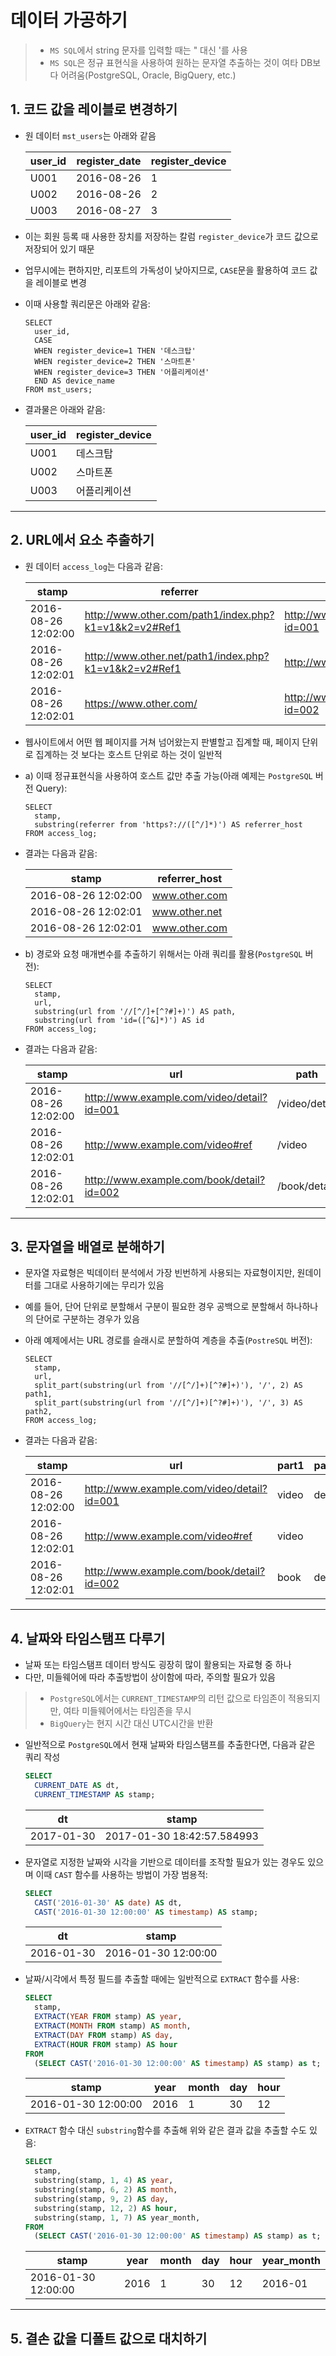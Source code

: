 # 데이터 가공하기

> - `MS SQL`에서 string 문자를 입력할 때는 " 대신 '를 사용
> - `MS SQL`은 정규 표현식을 사용하여 원하는 문자열 추출하는 것이 여타 DB보다 어려움(PostgreSQL, Oracle, BigQuery, etc.)

## 1. 코드 값을 레이블로 변경하기

- 원 데이터 `mst_users`는 아래와 같음

  | user_id | register_date | register_device |
  | ------- | ------------- | --------------- |
  | U001    | 2016-08-26    | 1               |
  | U002    | 2016-08-26    | 2               |
  | U003    | 2016-08-27    | 3               |

- 이는 회원 등록 때 사용한 장치를 저장하는 칼럼 `register_device`가 코드 값으로 저장되어 있기 때문

- 업무시에는 편하지만, 리포트의 가독성이 낮아지므로, `CASE`문을 활용하여 코드 값을 레이블로 변경

- 이때 사용할 쿼리문은 아래와 같음:

  ```mssql
  SELECT
  	user_id,
  	CASE
  	WHEN register_device=1 THEN '데스크탑'
  	WHEN register_device=2 THEN '스마트폰'
  	WHEN register_device=3 THEN '어플리케이션'
  	END AS device_name
  FROM mst_users;
  ```

- 결과물은 아래와 같음:

  | user_id | register_device |
  | ------- | --------------- |
  | U001    | 데스크탑        |
  | U002    | 스마트폰        |
  | U003    | 어플리케이션    |

___

## 2. URL에서 요소 추출하기

- 원 데이터 `access_log`는 다음과 같음:

  | stamp               | referrer                                              | url                                        |
  | ------------------- | ----------------------------------------------------- | ------------------------------------------ |
  | 2016-08-26 12:02:00 | http://www.other.com/path1/index.php?k1=v1&k2=v2#Ref1 | http://www.example.com/video/detail?id=001 |
  | 2016-08-26 12:02:01 | http://www.other.net/path1/index.php?k1=v1&k2=v2#Ref1 | http://www.example.com/video#ref           |
  | 2016-08-26 12:02:01 | https://www.other.com/                                | http://www.example.com/book/detail?id=002  |

- 웹사이트에서 어떤 웹 페이지를 거쳐 넘어왔는지 판별할고 집계할 때, 페이지 단위로 집계하는 것 보다는 호스트 단위로 하는 것이 일반적

- a) 이때 정규표현식을 사용하여 호스트 값만 추출 가능(아래 예제는 `PostgreSQL` 버전 Query): 

  ```mssql
  SELECT
  	stamp,
  	substring(referrer from 'https?://([^/]*)') AS referrer_host
  FROM access_log;
  ```

- 결과는 다음과 같음:

  | stamp               | referrer_host |
  | ------------------- | ------------- |
  | 2016-08-26 12:02:00 | www.other.com |
  | 2016-08-26 12:02:01 | www.other.net |
  | 2016-08-26 12:02:01 | www.other.com |

- b) 경로와 요청 매개변수를 추출하기 위해서는 아래 쿼리를 활용(`PostgreSQL` 버전):

  ```mssql
  SELECT
  	stamp,
  	url,
  	substring(url from '//[^/]+[^?#]+)') AS path,
  	substring(url from 'id=([^&]*)') AS id
  FROM access_log;
  ```

- 결과는 다음과 같음:

  | stamp               | url                                        | path          | id   |
  | ------------------- | ------------------------------------------ | ------------- | ---- |
  | 2016-08-26 12:02:00 | http://www.example.com/video/detail?id=001 | /video/detail | 001  |
  | 2016-08-26 12:02:01 | http://www.example.com/video#ref           | /video        |      |
  | 2016-08-26 12:02:01 | http://www.example.com/book/detail?id=002  | /book/detail  | 002  |

___

## 3. 문자열을 배열로 분해하기

- 문자열 자료형은 빅데이터 분석에서 가장 빈번하게 사용되는 자료형이지만, 원데이터를 그대로 사용하기에는 무리가 있음

- 예를 들어, 단어 단위로 분할해서 구분이 필요한 경우 공백으로 분할해서 하나하나의 단어로 구분하는 경우가 있음

- 아래 예제에서는 URL 경로를 슬래시로 분할하여 계층을 추출(`PostreSQL` 버전):

  ```mssql
  SELECT
  	stamp,
  	url,
  	split_part(substring(url from '//[^/]+)[^?#]+)'), '/', 2) AS path1,
  	split_part(substring(url from '//[^/]+)[^?#]+)'), '/', 3) AS path2,
  FROM access_log;
  ```

- 결과는 다음과 같음:

  | stamp               | url                                        | part1 | part2  |
  | ------------------- | ------------------------------------------ | ----- | ------ |
  | 2016-08-26 12:02:00 | http://www.example.com/video/detail?id=001 | video | detail |
  | 2016-08-26 12:02:01 | http://www.example.com/video#ref           | video |        |
  | 2016-08-26 12:02:01 | http://www.example.com/book/detail?id=002  | book  | detail |

___

## 4. 날짜와 타임스탬프 다루기

- 날짜 또는 타임스탬프 데이터 방식도 굉장히 많이 활용되는 자료형 중 하나
- 다만, 미들웨어에 따라 추출방법이 상이함에 따라, 주의할 필요가 있음

> - `PostgreSQL`에서는 `CURRENT_TIMESTAMP`의 리턴 값으로 타임존이 적용되지만, 여타 미들웨어에서는 타임존을 무시
> - `BigQuery`는 현지 시간 대신 UTC시간을 반환

- 일반적으로 `PostgreSQL`에서 현재 날짜와 타임스탬프를 추출한다면, 다음과 같은 쿼리 작성

  ```sql
  SELECT
  	CURRENT_DATE AS dt,
  	CURRENT_TIMESTAMP AS stamp;
  ```

  | dt         | stamp                      |
  | ---------- | -------------------------- |
  | 2017-01-30 | 2017-01-30 18:42:57.584993 |

- 문자열로 지정한 날짜와 시각을 기반으로 데이터를 조작할 필요가 있는 경우도 있으며 이때 `CAST` 함수를 사용하는 방법이 가장 범용적:

  ```sql
  SELECT
  	CAST('2016-01-30' AS date) AS dt,
  	CAST('2016-01-30 12:00:00' AS timestamp) AS stamp;
  ```

  | dt         | stamp               |
  | ---------- | ------------------- |
  | 2016-01-30 | 2016-01-30 12:00:00 |

- 날짜/시각에서 특정 필드를 추출할 때에는 일반적으로 `EXTRACT` 함수를 사용:

  ```sql
  SELECT
  	stamp,
  	EXTRACT(YEAR FROM stamp) AS year,
  	EXTRACT(MONTH FROM stamp) AS month,
  	EXTRACT(DAY FROM stamp) AS day,
  	EXTRACT(HOUR FROM stamp) AS hour
  FROM
  	(SELECT CAST('2016-01-30 12:00:00' AS timestamp) AS stamp) as t;
  ```

  | stamp               | year | month | day  | hour |
  | ------------------- | ---- | ----- | ---- | ---- |
  | 2016-01-30 12:00:00 | 2016 | 1     | 30   | 12   |

- `EXTRACT` 함수 대신 `substring`함수를 추출해 위와 같은 결과 값을 추출할 수도 있음:

  ```sql
  SELECT
  	stamp,
  	substring(stamp, 1, 4) AS year,
  	substring(stamp, 6, 2) AS month,
  	substring(stamp, 9, 2) AS day,
  	substring(stamp, 12, 2) AS hour,
  	substring(stamp, 1, 7) AS year_month,
  FROM
  	(SELECT CAST('2016-01-30 12:00:00' AS timestamp) AS stamp) as t;
  ```

  | stamp               | year | month | day  | hour | year_month |
  | ------------------- | ---- | ----- | ---- | ---- | ---------- |
  | 2016-01-30 12:00:00 | 2016 | 1     | 30   | 12   | 2016-01    |

___

## 5. 결손 값을 디폴트 값으로 대치하기

